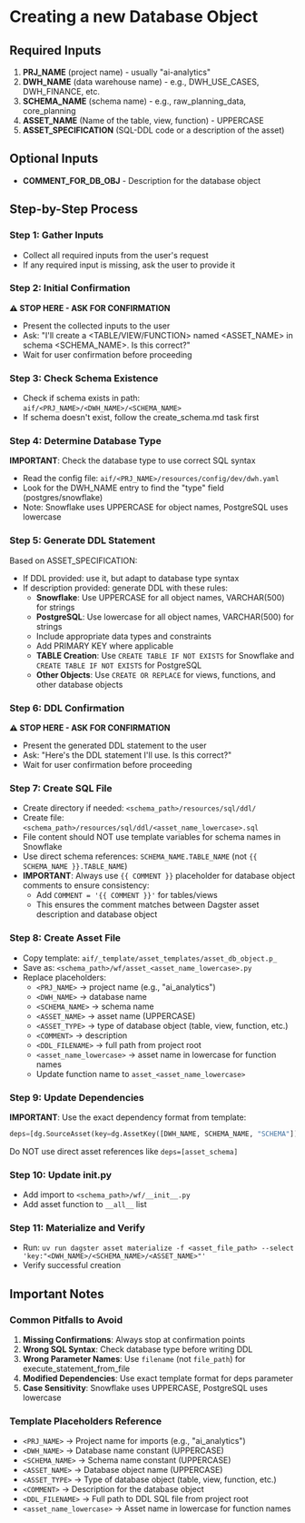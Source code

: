 # Creating a new Database Object

## Required Inputs
1. **PRJ_NAME** (project name) - usually "ai-analytics"
2. **DWH_NAME** (data warehouse name) - e.g., DWH_USE_CASES, DWH_FINANCE, etc.
3. **SCHEMA_NAME** (schema name) - e.g., raw_planning_data, core_planning
4. **ASSET_NAME** (Name of the table, view, function) - UPPERCASE
5. **ASSET_SPECIFICATION** (SQL-DDL code or a description of the asset)

## Optional Inputs
- **COMMENT_FOR_DB_OBJ** - Description for the database object

## Step-by-Step Process

### Step 1: Gather Inputs
- Collect all required inputs from the user's request
- If any required input is missing, ask the user to provide it

### Step 2: Initial Confirmation
**⚠️ STOP HERE - ASK FOR CONFIRMATION**
- Present the collected inputs to the user
- Ask: "I'll create a <TABLE/VIEW/FUNCTION> named <ASSET_NAME> in schema <SCHEMA_NAME>. Is this correct?"
- Wait for user confirmation before proceeding

### Step 3: Check Schema Existence
- Check if schema exists in path: `aif/<PRJ_NAME>/<DWH_NAME>/<SCHEMA_NAME>`
- If schema doesn't exist, follow the create_schema.md task first

### Step 4: Determine Database Type
**IMPORTANT**: Check the database type to use correct SQL syntax
- Read the config file: `aif/<PRJ_NAME>/resources/config/dev/dwh.yaml`
- Look for the DWH_NAME entry to find the "type" field (postgres/snowflake)
- Note: Snowflake uses UPPERCASE for object names, PostgreSQL uses lowercase

### Step 5: Generate DDL Statement
Based on ASSET_SPECIFICATION:
- If DDL provided: use it, but adapt to database type syntax
- If description provided: generate DDL with these rules:
  - **Snowflake**: Use UPPERCASE for all object names, VARCHAR(500) for strings
  - **PostgreSQL**: Use lowercase for all object names, VARCHAR(500) for strings
  - Include appropriate data types and constraints
  - Add PRIMARY KEY where applicable
  - **TABLE Creation**: Use `CREATE TABLE IF NOT EXISTS` for Snowflake and `CREATE TABLE IF NOT EXISTS` for PostgreSQL
  - **Other Objects**: Use `CREATE OR REPLACE` for views, functions, and other database objects

### Step 6: DDL Confirmation
**⚠️ STOP HERE - ASK FOR CONFIRMATION**
- Present the generated DDL statement to the user
- Ask: "Here's the DDL statement I'll use. Is this correct?"
- Wait for user confirmation before proceeding

### Step 7: Create SQL File
- Create directory if needed: `<schema_path>/resources/sql/ddl/`
- Create file: `<schema_path>/resources/sql/ddl/<asset_name_lowercase>.sql`
- File content should NOT use template variables for schema names in Snowflake
- Use direct schema references: `SCHEMA_NAME.TABLE_NAME` (not `{{ SCHEMA_NAME }}.TABLE_NAME`)
- **IMPORTANT**: Always use `{{ COMMENT }}` placeholder for database object comments to ensure consistency:
  - Add `COMMENT = '{{ COMMENT }}'` for tables/views
  - This ensures the comment matches between Dagster asset description and database object

### Step 8: Create Asset File
- Copy template: `aif/_template/asset_templates/asset_db_object.p_`
- Save as: `<schema_path>/wf/asset_<asset_name_lowercase>.py`
- Replace placeholders:
  - `<PRJ_NAME>` → project name (e.g., "ai_analytics")
  - `<DWH_NAME>` → database name
  - `<SCHEMA_NAME>` → schema name
  - `<ASSET_NAME>` → asset name (UPPERCASE)
  - `<ASSET_TYPE>` → type of database object (table, view, function, etc.)
  - `<COMMENT>` → description
  - `<DDL_FILENAME>` → full path from project root
  - `<asset_name_lowercase>` → asset name in lowercase for function names
  - Update function name to `asset_<asset_name_lowercase>`

### Step 9: Update Dependencies
**IMPORTANT**: Use the exact dependency format from template:
```python
deps=[dg.SourceAsset(key=dg.AssetKey([DWH_NAME, SCHEMA_NAME, "SCHEMA"]))]
```
Do NOT use direct asset references like `deps=[asset_schema]`

### Step 10: Update __init__.py
- Add import to `<schema_path>/wf/__init__.py`
- Add asset function to `__all__` list

### Step 11: Materialize and Verify
- Run: `uv run dagster asset materialize -f <asset_file_path> --select 'key:"<DWH_NAME>/<SCHEMA_NAME>/<ASSET_NAME>"'`
- Verify successful creation

## Important Notes

### Common Pitfalls to Avoid
1. **Missing Confirmations**: Always stop at confirmation points
2. **Wrong SQL Syntax**: Check database type before writing DDL
3. **Wrong Parameter Names**: Use `filename` (not `file_path`) for execute_statement_from_file
4. **Modified Dependencies**: Use exact template format for deps parameter
5. **Case Sensitivity**: Snowflake uses UPPERCASE, PostgreSQL uses lowercase

### Template Placeholders Reference
- `<PRJ_NAME>` → Project name for imports (e.g., "ai_analytics")
- `<DWH_NAME>` → Database name constant (UPPERCASE)
- `<SCHEMA_NAME>` → Schema name constant (UPPERCASE)
- `<ASSET_NAME>` → Database object name (UPPERCASE)
- `<ASSET_TYPE>` → Type of database object (table, view, function, etc.)
- `<COMMENT>` → Description for the database object
- `<DDL_FILENAME>` → Full path to DDL SQL file from project root
- `<asset_name_lowercase>` → Asset name in lowercase for function names